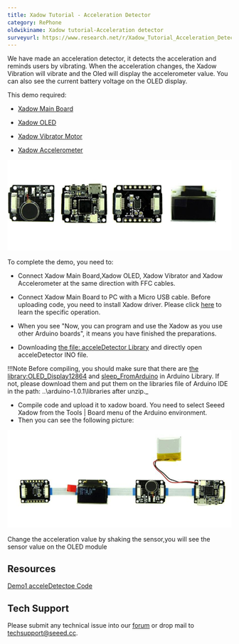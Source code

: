 ```yaml
---
title: Xadow Tutorial - Acceleration Detector
category: RePhone
oldwikiname: Xadow tutorial-Acceleration detector
surveyurl: https://www.research.net/r/Xadow_Tutorial_Acceleration_Detector
---
```


We have made an acceleration detector, it detects the acceleration and reminds users by vibrating. When the acceleration changes, the Xadow Vibration will vibrate and the Oled will display the accelerometer value. You can also see the current battery voltage on the OLED display.

This demo required:


*   [Xadow Main Board](/Xadow_Main_Board/)

*   [Xadow OLED](/Xado_OLED_128multiply64)

*   [Xadow Vibrator Motor](http://wiki.seeedstudio.com/Xadow_Vibrator_Motor/)

*   [Xadow Accelerometer](/Xadow_3_Aixs_Accelerometer/)


![](https://github.com/SeeedDocument/Xadow_Tutorial_Acceleration_Detector/raw/master/img/Untitled2.jpg)

To complete the demo, you need to:

*   Connect Xadow Main Board,Xadow OLED, Xadow Vibrator and Xadow Accelerometer at the same direction with FFC cables.

*   Connect Xadow Main Board to PC with a Micro USB cable. Before uploading code, you need to install Xadow driver. Please click [here](/Xadow_Main_Board#Get_Start_with_Xadow_Main_Board) to learn the specific operation.

*   When you see "Now, you can program and use the Xadow as you use other Arduino boards", it means you have finished the preparations.

*   Downloading [the file: acceleDetector Library](https://github.com/SeeedDocument/Xadow_Tutorial_Acceleration_Detector/raw/master/res/AccelerationDetector.zip) and directly open acceleDetector INO file.

!!!Note
    Before compiling, you should make sure that there are [the library:OLED_Display12864](https://github.com/SeeedDocument/Xadow_Tutorial_Acceleration_Detector/raw/master/res/OLED_Display12864.zip) and [sleep_FromArduino](https://github.com/SeeedDocument/Xadow_Tutorial_Acceleration_Detector/raw/master/res/Sleep_FromArduino.zip) in Arduino Library. If not, please download them and put them on the libraries file of Arduino IDE in the path: ..\arduino-1.0.1\libraries after unzip._

*   Compile code and upload it to xadow board. You need to select Seeed Xadow from the Tools | Board menu of the Arduino environment.
*   Then you can see the following picture:

![](https://github.com/SeeedDocument/Xadow_Tutorial_Acceleration_Detector/raw/master/img/Demo_1_effect_picture.jpg)

Change the acceleration value by shaking the sensor,you will see the sensor value on the OLED module

##  Resources

[Demo1 acceleDetectoe Code](https://github.com/SeeedDocument/Xadow_Tutorial_Acceleration_Detector/raw/master/res/AccelerationDetector.zip)

## Tech Support
Please submit any technical issue into our [forum](http://forum.seeedstudio.com/) or drop mail to techsupport@seeed.cc. 